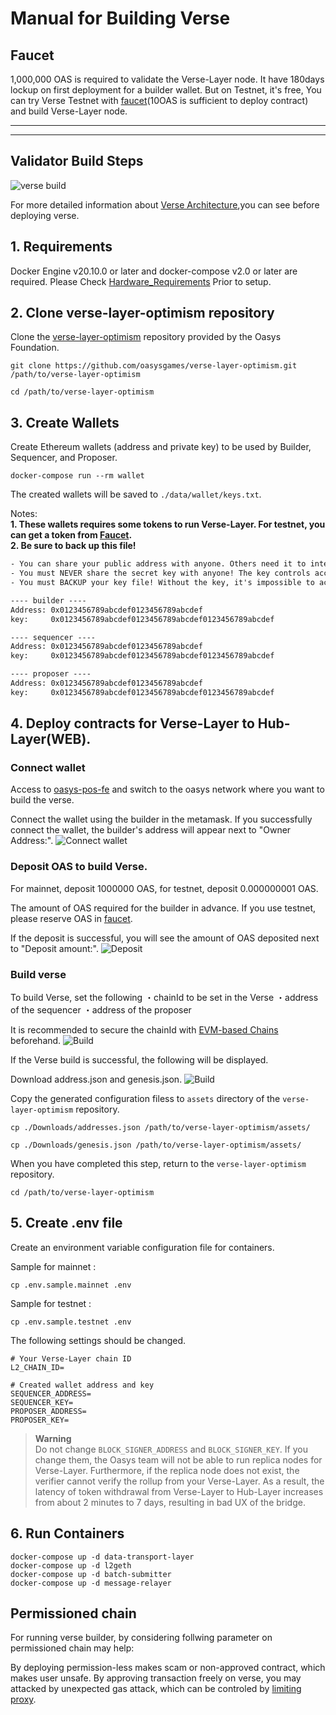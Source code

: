 # Manual for Building Verse


## Faucet

1,000,000 OAS is required to validate the Verse-Layer node. It have 180days lockup on first deployment for a builder wallet.
But on Testnet, it's free, You can try Verse Testnet with [faucet](https://faucet.testnet.oasys.games)(10OAS is sufficient to deploy contract) and build Verse-Layer node.

---
---

## Validator Build Steps

![verse build](/img/docs/techdocs/verse/versebuild.png)

For more detailed information about [Verse Architecture](/docs/techdocs/technologies/verse-layer/1-1),you can see before deploying verse. 

## 1. Requirements

Docker Engine v20.10.0 or later and docker-compose v2.0 or later are required.
Please Check [Hardware_Requirements](/docs/techdocs/validator/hardware-requirements/1-1) Prior to setup. 

## 2. Clone verse-layer-optimism repository
Clone the [verse-layer-optimism](https://github.com/oasysgames/verse-layer-optimism) repository provided by the Oasys Foundation.

```shell
git clone https://github.com/oasysgames/verse-layer-optimism.git /path/to/verse-layer-optimism

cd /path/to/verse-layer-optimism
```

## 3. Create Wallets

Create Ethereum wallets (address and private key) to be used by Builder, Sequencer, and Proposer.

```shell
docker-compose run --rm wallet
```

The created wallets will be saved to `./data/wallet/keys.txt`.

Notes:  
**1. These wallets requires some tokens to run Verse-Layer. For testnet, you can get a token from [Faucet](https://faucet.testnet.oasys.games/).**  
**2. Be sure to back up this file!**

```text:./data/wallet/keys.txt
- You can share your public address with anyone. Others need it to interact with you.
- You must NEVER share the secret key with anyone! The key controls access to your funds!
- You must BACKUP your key file! Without the key, it's impossible to access account funds!

---- builder ----
Address: 0x0123456789abcdef0123456789abcdef
key:     0x0123456789abcdef0123456789abcdef0123456789abcdef

---- sequencer ----
Address: 0x0123456789abcdef0123456789abcdef
key:     0x0123456789abcdef0123456789abcdef0123456789abcdef

---- proposer ----
Address: 0x0123456789abcdef0123456789abcdef
key:     0x0123456789abcdef0123456789abcdef0123456789abcdef
```

## 4. Deploy contracts for Verse-Layer to Hub-Layer(WEB).

### Connect wallet
Access to [oasys-pos-fe](https://oasys-pos-fe.vercel.app/verse) and switch to the oasys network where you want to build the verse.

Connect the wallet using the builder in the metamask.
If you successfully connect the wallet, the builder's address will appear next to "Owner Address:".
![Connect wallet](/img/docs/techdocs/oasys-pos-fe/connect_wallet.png)

### Deposit OAS to build Verse.
For mainnet, deposit 1000000 OAS, for testnet, deposit 0.000000001 OAS.

The amount of OAS required for the builder in advance. If you use testnet, please reserve OAS in [faucet](https://faucet.testnet.oasys.games).

If the deposit is successful, you will see the amount of OAS deposited next to "Deposit amount:".
![Deposit](/img/docs/techdocs/oasys-pos-fe/deposit.png)

### Build verse
To build Verse, set the following
・chainId to be set in the Verse
・address of the sequencer
・address of the proposer

It is recommended to secure the chainId with [EVM-based Chains](https://github.com/ethereum-lists/chains) beforehand.
![Build](/img/docs/techdocs/oasys-pos-fe/build.png)


If the Verse build is successful, the following will be displayed.

Download address.json and genesis.json.
![Build](/img/docs/techdocs/oasys-pos-fe/build_complete.png)

Copy the generated configuration filess to `assets` directory of the `verse-layer-optimism` repository.

```shell
cp ./Downloads/addresses.json /path/to/verse-layer-optimism/assets/

cp ./Downloads/genesis.json /path/to/verse-layer-optimism/assets/ 
```

When you have completed this step, return to the `verse-layer-optimism` repository.

```shell
cd /path/to/verse-layer-optimism
```

## 5. Create .env file

Create an environment variable configuration file for containers.

Sample for mainnet : 

```shell
cp .env.sample.mainnet .env
```

Sample for testnet :
```shell
cp .env.sample.testnet .env
```

The following settings should be changed.

```shell
# Your Verse-Layer chain ID
L2_CHAIN_ID=

# Created wallet address and key
SEQUENCER_ADDRESS=
SEQUENCER_KEY=
PROPOSER_ADDRESS=
PROPOSER_KEY=
```

> **Warning**  
> Do not change `BLOCK_SIGNER_ADDRESS` and `BLOCK_SIGNER_KEY`. If you change them, the Oasys team will not be able to run replica nodes for Verse-Layer. Furthermore, if the replica node does not exist, the verifier cannot verify the rollup from your Verse-Layer. As a result, the latency of token withdrawal from Verse-Layer to Hub-Layer increases from about 2 minutes to 7 days, resulting in bad UX of the bridge.

## 6. Run Containers

```shell
docker-compose up -d data-transport-layer
docker-compose up -d l2geth
docker-compose up -d batch-submitter
docker-compose up -d message-relayer
```
## Permissioned chain

For running verse builder, by considering follwing parameter on permissioned chain may help: 

By deploying permission-less makes scam or non-approved contract, which makes user unsafe. 
By approving transaction freely on verse, you may attacked by unexpected gas attack, which can be controled by [limiting proxy](docs\documentation\4-build-dapps\1-how-to-build-verse\1-4-verse-proxy). 

